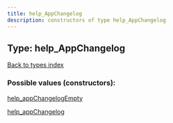 ```yaml
---
title: help_AppChangelog
description: constructors of type help_AppChangelog
---
```

## Type: help\_AppChangelog  
[Back to types index](index.md)



### Possible values (constructors):

[help\_appChangelogEmpty](../constructors/help_appChangelogEmpty.md)  

[help\_appChangelog](../constructors/help_appChangelog.md)  

